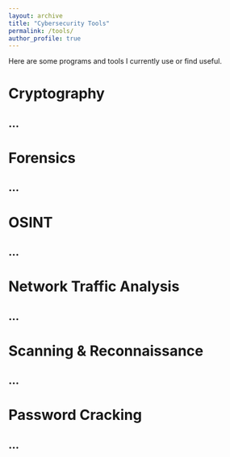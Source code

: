 ```yaml
---
layout: archive
title: "Cybersecurity Tools"
permalink: /tools/
author_profile: true
---
```


Here are some programs and tools I currently use or find useful.

# Cryptography
## ...

# Forensics
## ...

# OSINT
## ...

# Network Traffic Analysis
## ...

# Scanning & Reconnaissance
## ...

# Password Cracking
## ...

